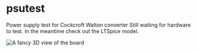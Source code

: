 # psutest
Power supply test for Cockcroft Walton converter
Still waiting for hardware to test. In the meantime check out the LTSpice model.

![A fancy 3D view of the board](pathhere)

